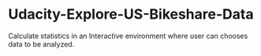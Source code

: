 # Udacity-Explore-US-Bikeshare-Data
Calculate statistics in an Interactive environment where user can chooses data to be analyzed. 
